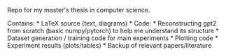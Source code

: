 Repo for my master's thesis in computer science.

Contains:
    * LaTeX source (text, diagrams)
    * Code:
        * Reconstructing gpt2 from scratch (basic numpy/pytorch)
            to help me understand its structure
        * Dataset generation / training code for main experiments
        * Plotting code
    * Experiment results (plots/tables)
    * Backup of relevant papers/literature
